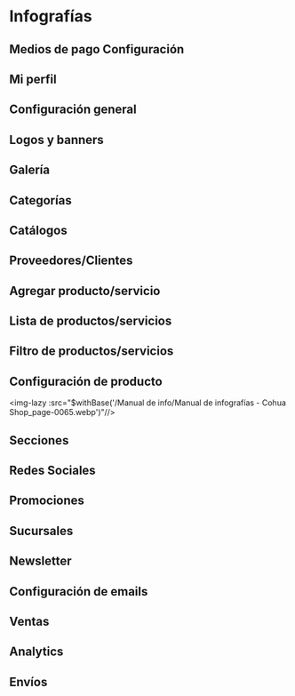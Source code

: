 # Infografías

<img-lazy :src="$withBase('/Manual de info/Manual de infografías - Cohua Shop_page-0001.webp')"/>

<img-lazy :src="$withBase('/Manual de info/Manual de infografías - Cohua Shop_page-0002.webp')"/>

## Medios de pago Configuración

<img-lazy :src="$withBase('/Manual de info/Manual de infografías - Cohua Shop_page-0003.webp')"/>

<img-lazy :src="$withBase('/Manual de info/Manual de infografías - Cohua Shop_page-0004.webp')"/>

<img-lazy :src="$withBase('/Manual de info/Manual de infografías - Cohua Shop_page-0005.webp')"/>

<img-lazy :src="$withBase('/Manual de info/Manual de infografías - Cohua Shop_page-0006.webp')"/>

<img-lazy :src="$withBase('/Manual de info/Manual de infografías - Cohua Shop_page-0007.webp')"/>

<img-lazy :src="$withBase('/Manual de info/Manual de infografías - Cohua Shop_page-0008.webp')"/>

<img-lazy :src="$withBase('/Manual de info/Manual de infografías - Cohua Shop_page-0009.webp')"/>

## Mi perfil

<img-lazy :src="$withBase('/Manual de info/Manual de infografías - Cohua Shop_page-0010.webp')"/>

<img-lazy :src="$withBase('/Manual de info/Manual de infografías - Cohua Shop_page-0011.webp')"/>

## Configuración general

<img-lazy :src="$withBase('/Manual de info/Manual de infografías - Cohua Shop_page-0012.webp')"/>

<img-lazy :src="$withBase('/Manual de info/Manual de infografías - Cohua Shop_page-0013.webp')"/>

<img-lazy :src="$withBase('/Manual de info/Manual de infografías - Cohua Shop_page-0014.webp')"/>

<img-lazy :src="$withBase('/Manual de info/Manual de infografías - Cohua Shop_page-0015.webp')"/>

<img-lazy :src="$withBase('/Manual de info/Manual de infografías - Cohua Shop_page-0016.webp')"/>

<img-lazy :src="$withBase('/Manual de info/Manual de infografías - Cohua Shop_page-0017.webp')"/>

## Logos y banners

<img-lazy :src="$withBase('/Manual de info/Manual de infografías - Cohua Shop_page-0018.webp')"/>

<img-lazy :src="$withBase('/Manual de info/Manual de infografías - Cohua Shop_page-0019.webp')"/>

<img-lazy :src="$withBase('/Manual de info/Manual de infografías - Cohua Shop_page-0020.webp')"/>

<img-lazy :src="$withBase('/Manual de info/Manual de infografías - Cohua Shop_page-0021.webp')"/>

<img-lazy :src="$withBase('/Manual de info/Manual de infografías - Cohua Shop_page-0022.webp')"/>

<img-lazy :src="$withBase('/Manual de info/Manual de infografías - Cohua Shop_page-0023.webp')"/>

<img-lazy :src="$withBase('/Manual de info/Manual de infografías - Cohua Shop_page-0024.webp')"/>

<img-lazy :src="$withBase('/Manual de info/Manual de infografías - Cohua Shop_page-0025.webp')"/>

<img-lazy :src="$withBase('/Manual de info/Manual de infografías - Cohua Shop_page-0026.webp')"/>

<img-lazy :src="$withBase('/Manual de info/Manual de infografías - Cohua Shop_page-0027.webp')"/>

<img-lazy :src="$withBase('/Manual de info/Manual de infografías - Cohua Shop_page-0028.webp')"/>

<img-lazy :src="$withBase('/Manual de info/Manual de infografías - Cohua Shop_page-0029.webp')"/>

<img-lazy :src="$withBase('/Manual de info/Manual de infografías - Cohua Shop_page-0030.webp')"/>

## Galería

<img-lazy :src="$withBase('/Manual de info/Manual de infografías - Cohua Shop_page-0031.webp')"/>

<img-lazy :src="$withBase('/Manual de info/Manual de infografías - Cohua Shop_page-0032.webp')"/>

<img-lazy :src="$withBase('/Manual de info/Manual de infografías - Cohua Shop_page-0033.webp')"/>

<img-lazy :src="$withBase('/Manual de info/Manual de infografías - Cohua Shop_page-0034.webp')"/>

<img-lazy :src="$withBase('/Manual de info/Manual de infografías - Cohua Shop_page-0035.webp')"/>

## Categorías

<img-lazy :src="$withBase('/Manual de info/Manual de infografías - Cohua Shop_page-0036.webp')"/>

<img-lazy :src="$withBase('/Manual de info/Manual de infografías - Cohua Shop_page-0037.webp')"/>

<img-lazy :src="$withBase('/Manual de info/Manual de infografías - Cohua Shop_page-0038.webp')"/>

<img-lazy :src="$withBase('/Manual de info/Manual de infografías - Cohua Shop_page-0039.webp')"/>

<img-lazy :src="$withBase('/Manual de info/Manual de infografías - Cohua Shop_page-0040.webp')"/>

## Catálogos

<img-lazy :src="$withBase('/Manual de info/Manual de infografías - Cohua Shop_page-0041.webp')"/>

<img-lazy :src="$withBase('/Manual de info/Manual de infografías - Cohua Shop_page-0042.webp')"/>

## Proveedores/Clientes

<img-lazy :src="$withBase('/Manual de info/Manual de infografías - Cohua Shop_page-0043.webp')"/>

<img-lazy :src="$withBase('/Manual de info/Manual de infografías - Cohua Shop_page-0044.webp')"/>

<img-lazy :src="$withBase('/Manual de info/Manual de infografías - Cohua Shop_page-0045.webp')"/>

<img-lazy :src="$withBase('/Manual de info/Manual de infografías - Cohua Shop_page-0046.webp')"/>

## Agregar producto/servicio

<img-lazy :src="$withBase('/Manual de info/Manual de infografías - Cohua Shop_page-0047.webp')"/>

<img-lazy :src="$withBase('/Manual de info/Manual de infografías - Cohua Shop_page-0048.webp')"/>

<img-lazy :src="$withBase('/Manual de info/Manual de infografías - Cohua Shop_page-0049.webp')"/>

<img-lazy :src="$withBase('/Manual de info/Manual de infografías - Cohua Shop_page-0050.webp')"/>

<img-lazy :src="$withBase('/Manual de info/Manual de infografías - Cohua Shop_page-0051.webp')"/>

<img-lazy :src="$withBase('/Manual de info/Manual de infografías - Cohua Shop_page-0052.webp')"/>

<img-lazy :src="$withBase('/Manual de info/Manual de infografías - Cohua Shop_page-0053.webp')"/>

<img-lazy :src="$withBase('/Manual de info/Manual de infografías - Cohua Shop_page-0054.webp')"/>

<img-lazy :src="$withBase('/Manual de info/Manual de infografías - Cohua Shop_page-0055.webp')"/>

<img-lazy :src="$withBase('/Manual de info/Manual de infografías - Cohua Shop_page-0056.webp')"/>

<img-lazy :src="$withBase('/Manual de info/Manual de infografías - Cohua Shop_page-0057.webp')"/>

<img-lazy :src="$withBase('/Manual de info/Manual de infografías - Cohua Shop_page-0058.webp')"/>

## Lista de productos/servicios

<img-lazy :src="$withBase('/Manual de info/Manual de infografías - Cohua Shop_page-0059.webp')"/>

<img-lazy :src="$withBase('/Manual de info/Manual de infografías - Cohua Shop_page-0060.webp')"/>

<img-lazy :src="$withBase('/Manual de info/Manual de infografías - Cohua Shop_page-0061.webp')"/>

## Filtro de productos/servicios

<img-lazy :src="$withBase('/Manual de info/Manual de infografías - Cohua Shop_page-0062.webp')"/>

<img-lazy :src="$withBase('/Manual de info/Manual de infografías - Cohua Shop_page-0063.webp')"/>

<img-lazy :src="$withBase('/Manual de info/Manual de infografías - Cohua Shop_page-0064.webp')"/>

## Configuración de producto

<img-lazy :src="$withBase('/Manual de info/Manual de infografías - Cohua Shop_page-0065.webp')"//>

<img-lazy :src="$withBase('/Manual de info/Manual de infografías - Cohua Shop_page-0066.webp')"/>

<img-lazy :src="$withBase('/Manual de info/Manual de infografías - Cohua Shop_page-0067.webp')"/>

## Secciones

<img-lazy :src="$withBase('/Manual de info/Manual de infografías - Cohua Shop_page-0068.webp')"/>

<img-lazy :src="$withBase('/Manual de info/Manual de infografías - Cohua Shop_page-0069.webp')"/>

<img-lazy :src="$withBase('/Manual de info/Manual de infografías - Cohua Shop_page-0070.webp')"/>

<img-lazy :src="$withBase('/Manual de info/Manual de infografías - Cohua Shop_page-0071.webp')"/>

## Redes Sociales

<img-lazy :src="$withBase('/Manual de info/Manual de infografías - Cohua Shop_page-0072.webp')"/>

<img-lazy :src="$withBase('/Manual de info/Manual de infografías - Cohua Shop_page-0073.webp')"/>

<img-lazy :src="$withBase('/Manual de info/Manual de infografías - Cohua Shop_page-0074.webp')"/>

<img-lazy :src="$withBase('/Manual de info/Manual de infografías - Cohua Shop_page-0075.webp')"/>

<img-lazy :src="$withBase('/Manual de info/Manual de infografías - Cohua Shop_page-0076.webp')"/>

## Promociones

<img-lazy :src="$withBase('/Manual de info/Manual de infografías - Cohua Shop_page-0077.webp')"/>

<img-lazy :src="$withBase('/Manual de info/Manual de infografías - Cohua Shop_page-0078.webp')"/>

<img-lazy :src="$withBase('/Manual de info/Manual de infografías - Cohua Shop_page-0079.webp')"/>

## Sucursales

<img-lazy :src="$withBase('/Manual de info/Manual de infografías - Cohua Shop_page-0080.webp')"/>

<img-lazy :src="$withBase('/Manual de info/Manual de infografías - Cohua Shop_page-0081.webp')"/>

<img-lazy :src="$withBase('/Manual de info/Manual de infografías - Cohua Shop_page-0082.webp')"/>

<img-lazy :src="$withBase('/Manual de info/Manual de infografías - Cohua Shop_page-0083.webp')"/>

<img-lazy :src="$withBase('/Manual de info/Manual de infografías - Cohua Shop_page-0084.webp')"/>

<img-lazy :src="$withBase('/Manual de info/Manual de infografías - Cohua Shop_page-0085.webp')"/>

## Newsletter

<img-lazy :src="$withBase('/Manual de info/Manual de infografías - Cohua Shop_page-0086.webp')"/>

<img-lazy :src="$withBase('/Manual de info/Manual de infografías - Cohua Shop_page-0087.webp')"/>

<img-lazy :src="$withBase('/Manual de info/Manual de infografías - Cohua Shop_page-0088.webp')"/>

<img-lazy :src="$withBase('/Manual de info/Manual de infografías - Cohua Shop_page-0089.webp')"/>

<img-lazy :src="$withBase('/Manual de info/Manual de infografías - Cohua Shop_page-0090.webp')"/>

## Configuración de emails

<img-lazy :src="$withBase('/Manual de info/Manual de infografías - Cohua Shop_page-0091.webp')"/>

<img-lazy :src="$withBase('/Manual de info/Manual de infografías - Cohua Shop_page-0092.webp')"/>

## Ventas

<img-lazy :src="$withBase('/Manual de info/Manual de infografías - Cohua Shop_page-0093.webp')"/>

<img-lazy :src="$withBase('/Manual de info/Manual de infografías - Cohua Shop_page-0094.webp')"/>

<img-lazy :src="$withBase('/Manual de info/Manual de infografías - Cohua Shop_page-0095.webp')"/>

<img-lazy :src="$withBase('/Manual de info/Manual de infografías - Cohua Shop_page-0096.webp')"/>

<img-lazy :src="$withBase('/Manual de info/Manual de infografías - Cohua Shop_page-0097.webp')"/>

## Analytics

<img-lazy :src="$withBase('/Manual de info/Manual de infografías - Cohua Shop_page-0098.webp')"/>

<img-lazy :src="$withBase('/Manual de info/Manual de infografías - Cohua Shop_page-0099.webp')"/>

## Envíos

<img-lazy :src="$withBase('/Manual de info/Manual de infografías - Cohua Shop_page-0100.webp')"/>

<img-lazy :src="$withBase('/Manual de info/Manual de infografías - Cohua Shop_page-0101.webp')"/>

<img-lazy :src="$withBase('/Manual de info/Manual de infografías - Cohua Shop_page-0102.webp')"/>

<img-lazy :src="$withBase('/Manual de info/Manual de infografías - Cohua Shop_page-0103.webp')"/>